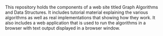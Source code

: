 This repository holds the components of a web site titled
Graph Algorithms and Data Structures.
It includes tutorial material explaining the various algorithms
as well as real implementations that showing how they work.
It also includes a web application that is
used to run the algorithms in a browser with text output displayed
in a browser window.
